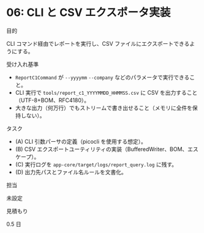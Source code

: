 # 06: CLI と CSV エクスポータ実装

目的

CLI コマンド経由でレポートを実行し、CSV ファイルにエクスポートできるようにする。

受け入れ基準

- `ReportC1Command` が `--yyyymm` `--company` などのパラメータで実行できること。
- CLI 実行で `tools/report_c1_YYYYMMDD_HHMMSS.csv` に CSV を出力すること（UTF-8+BOM、RFC4180）。
- 大きな出力（何万行）でもストリームで書き出せること（メモリに全件を保持しない）。

タスク

- (A) CLI 引数パーサの定義（picocli を使用する想定）。
- (B) CSV エクスポートユーティリティの実装（BufferedWriter、BOM、エスケープ）。
- (C) 実行ログを `app-core/target/logs/report_query.log` に残す。
- (D) 出力先パスとファイル名ルールを文書化。

担当

未設定

見積もり

0.5 日